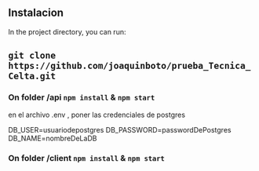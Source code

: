 ## Instalacion

In the project directory, you can run:

## `git clone https://github.com/joaquinboto/prueba_Tecnica_Celta.git`


### On folder /api `npm install` & `npm start`
en el archivo .env , poner las credenciales de postgres

DB_USER=usuariodepostgres
DB_PASSWORD=passwordDePostgres
DB_NAME=nombreDeLaDB

### On folder /client `npm install` & `npm start`
